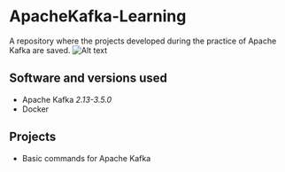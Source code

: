 # ApacheKafka-Learning
A repository where the projects developed during the practice of Apache Kafka are saved.
![Alt text](https://fuse8.ru/media/1824/apache-kafka.jpg?anchor=center&mode=crop&quality=90&width=1900&upscale=false&rnd=131989507290000000 "Apache Kafka Logo")
## Software and versions used
- Apache Kafka *2.13-3.5.0*
- Docker
## Projects
- Basic commands for Apache Kafka